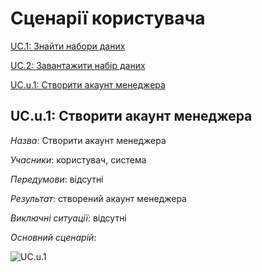 # Сценарії користувача

[UC.1: Знайти набори даних](Common%20use%20cases.md#UC.1)

[UC.2: Завантажити набір даних](Common%20use%20cases.md#UC.2)

[UC.u.1: Створити акаунт менеджера](#UC.u.1)

## <a name="UC.u.1">UC.u.1: Створити акаунт менеджера</a>

*Назва*: Створити акаунт менеджера

*Учасники*: користувач, система

*Передумови*: відсутні

*Результат*: створений акаунт менеджера

*Виключні ситуації*: відсутні

*Основний сценарій*:

![UC.u.1](http://www.plantuml.com/plantuml/png/dLDDojfG59sxYeSTT29K71KZ8jr9hQQL_bXYEdEWYRKJgL0a0K5AwmPIQV3796xXl2rq9JtljYP-u21y4U4-xxddvpxJ6Ral7VVJ-tULYk8pnXgPdk2WfzhJFdQ8z9UnzEGHj5MSdzYs_RpRQs93e6V6S6ArKaWHATOfCbnmqhuYQwnNmZiXPAu37LfNrH__514ZGJI-vQ-RZ_3Zjs6-muCZKYCm4-k9zgrylaoe8aH8aGio0bBzjPnKCsTXCtcgbmgHhC0dq4DKKnoV8JO42dj4mh1aAnFUe9OJCFoPtvEePKXbXIQss9WQBhgBf7dMYyVT0al3611oPfKQCqM4ktdfDCmJur3-phx9x9GmJo-KkJwg1GnX8j29RFg0Opvvkpg5dS8l_h8thcMMH9-jEphV3P4E2CgGS3LBarn4SgmOtKc46AaHVI1cbVtt3p_-Xpg3rszSPG-7Rj_9-wrk-uKpUFLsr7hMRHUfDlY9BRQgYZMzpgj5Pqsfa47_J5QgKM_KfTF_qBiILpeyyENy2m00)
